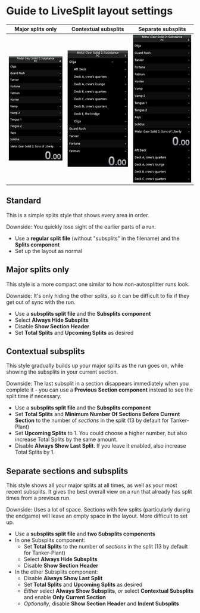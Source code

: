 # Guide to LiveSplit layout settings

| Major splits only | Contextual subsplits | Separate subsplits |
|:-----------------:|:--------------------:|:------------------:|
| ![Major Only](Images/LayoutMajorOnly.gif) | ![Contextual](Images/LayoutContextual.gif) | ![Separate](Images/LayoutSeparate.gif) |

## Standard
This is a simple splits style that shows every area in order.

Downside: You quickly lose sight of the earlier parts of a run.
* Use a **regular split file** (without "subsplits" in the filename) and the **Splits component**
* Set up the layout as normal

## Major splits only
This style is a more compact one similar to how non-autosplitter runs look.

Downside: It's only hiding the other splits, so it can be difficult to fix if they get out of sync with the run.
* Use a **subsplits split file** and the **Subsplits component**
* Select **Always Hide Subsplits**
* Disable **Show Section Header**
* Set **Total Splits** and **Upcoming Splits** as desired

## Contextual subsplits
This style gradually builds up your major splits as the run goes on, while showing the subsplits in your current section.

Downside: The last subsplit in a section disappears immediately when you complete it - you can use a **Previous Section component** instead to see the split time if necessary.
* Use a **subsplits split file** and the **Subsplits component**
* Set **Total Splits** and **Minimum Number Of Sections Before Current Section** to the number of *sections* in the split (13 by default for Tanker-Plant)
* Set **Upcoming Splits** to 1. You could choose a higher number, but also increase Total Splits by the same amount.
* Disable **Always Show Last Split**. If you leave it enabled, also increase Total Splits by 1.

## Separate sections and subsplits
This style shows all your major splits at all times, as well as your most recent subsplits. It gives the best overall view on a run that already has split times from a previous run.

Downside: Uses a lot of space. Sections with few splits (particularly during the endgame) will leave an empty space in the layout. More difficult to set up.
* Use a **subsplits split file** and **two Subsplits components**
* In one Subsplits component:
  * Set **Total Splits** to the number of *sections* in the split (13 by default for Tanker-Plant)
  * Select **Always Hide Subsplits**
  * Disable **Show Section Header**
* In the other Subsplits component:
  * Disable **Always Show Last Split**
  * Set **Total Splits** and **Upcoming Splits** as desired
  * *Either* select **Always Show Subsplits**, *or* select **Contextual Subsplits** and enable **Only Current Section**
  * *Optionally*, disable **Show Section Header** and **Indent Subsplits**
